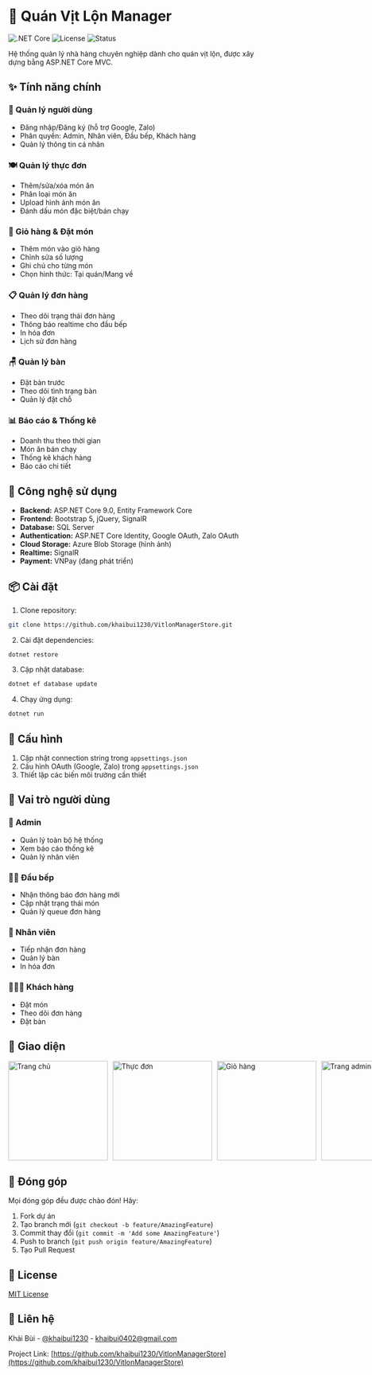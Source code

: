 # 🍗 Quán Vịt Lộn Manager

![.NET Core](https://img.shields.io/badge/.NET%20Core-9.0-blue)
![License](https://img.shields.io/badge/license-MIT-green)
![Status](https://img.shields.io/badge/status-production-green)

Hệ thống quản lý nhà hàng chuyên nghiệp dành cho quán vịt lộn, được xây dựng bằng ASP.NET Core MVC.

## ✨ Tính năng chính

### 👥 Quản lý người dùng
- Đăng nhập/Đăng ký (hỗ trợ Google, Zalo)
- Phân quyền: Admin, Nhân viên, Đầu bếp, Khách hàng
- Quản lý thông tin cá nhân

### 🍽️ Quản lý thực đơn
- Thêm/sửa/xóa món ăn
- Phân loại món ăn
- Upload hình ảnh món ăn
- Đánh dấu món đặc biệt/bán chạy

### 🛒 Giỏ hàng & Đặt món
- Thêm món vào giỏ hàng
- Chỉnh sửa số lượng
- Ghi chú cho từng món
- Chọn hình thức: Tại quán/Mang về

### 📋 Quản lý đơn hàng
- Theo dõi trạng thái đơn hàng
- Thông báo realtime cho đầu bếp
- In hóa đơn
- Lịch sử đơn hàng

### 🪑 Quản lý bàn
- Đặt bàn trước
- Theo dõi tình trạng bàn
- Quản lý đặt chỗ

### 📊 Báo cáo & Thống kê
- Doanh thu theo thời gian
- Món ăn bán chạy
- Thống kê khách hàng
- Báo cáo chi tiết

## 🚀 Công nghệ sử dụng

- **Backend:** ASP.NET Core 9.0, Entity Framework Core
- **Frontend:** Bootstrap 5, jQuery, SignalR
- **Database:** SQL Server
- **Authentication:** ASP.NET Core Identity, Google OAuth, Zalo OAuth
- **Cloud Storage:** Azure Blob Storage (hình ảnh)
- **Realtime:** SignalR
- **Payment:** VNPay (đang phát triển)

## 📦 Cài đặt

1. Clone repository:
```bash
git clone https://github.com/khaibui1230/VitlonManagerStore.git
```

2. Cài đặt dependencies:
```bash
dotnet restore
```

3. Cập nhật database:
```bash
dotnet ef database update
```

4. Chạy ứng dụng:
```bash
dotnet run
```

## 🔧 Cấu hình

1. Cập nhật connection string trong `appsettings.json`
2. Cấu hình OAuth (Google, Zalo) trong `appsettings.json`
3. Thiết lập các biến môi trường cần thiết

## 👥 Vai trò người dùng

### 🎩 Admin
- Quản lý toàn bộ hệ thống
- Xem báo cáo thống kê
- Quản lý nhân viên

### 👨‍🍳 Đầu bếp
- Nhận thông báo đơn hàng mới
- Cập nhật trạng thái món
- Quản lý queue đơn hàng

### 💼 Nhân viên
- Tiếp nhận đơn hàng
- Quản lý bàn
- In hóa đơn

### 🧑‍🤝‍🧑 Khách hàng
- Đặt món
- Theo dõi đơn hàng
- Đặt bàn

## 📱 Giao diện

<div style="display: flex; gap: 10px;">
    <img src="screenshots/home.png" width="200" alt="Trang chủ">
    <img src="screenshots/menu.png" width="200" alt="Thực đơn">
    <img src="screenshots/cart.png" width="200" alt="Giỏ hàng">
    <img src="screenshots/admin.png" width="200" alt="Trang admin">
</div>

## 🤝 Đóng góp

Mọi đóng góp đều được chào đón! Hãy:

1. Fork dự án
2. Tạo branch mới (`git checkout -b feature/AmazingFeature`)
3. Commit thay đổi (`git commit -m 'Add some AmazingFeature'`)
4. Push to branch (`git push origin feature/AmazingFeature`)
5. Tạo Pull Request

## 📝 License

[MIT License](LICENSE)

## 📧 Liên hệ

Khải Bùi - [@khaibui1230](https://github.com/khaibui1230) - khaibui0402@gmail.com

Project Link: [https://github.com/khaibui1230/VitlonManagerStore](https://github.com/khaibui1230/VitlonManagerStore)


